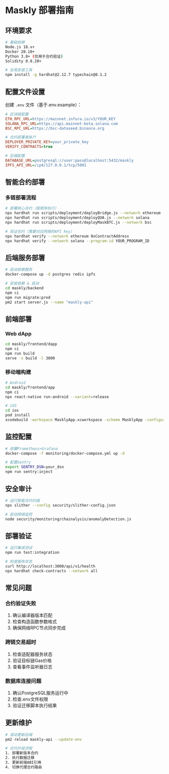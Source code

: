 # Maskly 部署指南

## 环境要求
```bash
# 基础依赖
Node.js 18.x+
Docker 20.10+
Python 3.8+ (仅用于合约验证)
Solidity 0.8.20+ 

# 全局安装工具
npm install -g hardhat@2.12.7 typechain@8.1.2
```

## 配置文件设置
创建 `.env` 文件（基于.env.example）：
```ini
# 区块链配置
ETH_RPC_URL=https://mainnet.infura.io/v3/YOUR_KEY
SOLANA_RPC_URL=https://api.mainnet-beta.solana.com
BSC_RPC_URL=https://bsc-dataseed.binance.org

# 合约部署者账户
DEPLOYER_PRIVATE_KEY=your_private_key
VERIFY_CONTRACTS=true

# 后端配置
DATABASE_URL=postgresql://user:pass@localhost:5432/maskly
IPFS_API_URL=/ip4/127.0.0.1/tcp/5001
```

## 智能合约部署
### 多链部署流程
```bash
# 部署核心合约（按顺序执行）
npx hardhat run scripts/deployment/deployBridge.js --network ethereum
npx hardhat run scripts/deployment/deployQUA.js --network solana
npx hardhat run scripts/deployment/deployMaskBTC.js --network bsc

# 验证合约（需要对应网络的API key）
npx hardhat verify --network ethereum 0xContractAddress
npx hardhat verify --network solana --program-id YOUR_PROGRAM_ID
```

## 后端服务部署
```bash
# 启动依赖服务
docker-compose up -d postgres redis ipfs

# 安装依赖 & 启动
cd maskly/backend
npm ci
npm run migrate:prod
pm2 start server.js --name "maskly-api"
```

## 前端部署
### Web dApp
```bash
cd maskly/frontend/dapp
npm ci
npm run build
serve -s build -l 3000
```

### 移动端构建
```bash
# Android
cd maskly/frontend/app
npm ci
npx react-native run-android --variant=release

# iOS
cd ios
pod install
xcodebuild -workspace MasklyApp.xcworkspace -scheme MasklyApp -configuration Release
```

## 监控配置
```bash
# 部署Prometheus+Grafana
docker-compose -f monitoring/docker-compose.yml up -d

# 配置Sentry
export SENTRY_DSN=your_dsn
npm run sentry:inject
```

## 安全审计
```bash
# 运行智能合约扫描
npx slither --config security/slither-config.json

# 启动网络监控
node security/monitoring/chainalysis/anomalyDetection.js
```

## 部署验证
```bash
# 运行集成测试
npm run test:integration

# 检查服务状态
curl http://localhost:3000/api/v1/health
npx hardhat check-contracts --network all
```

## 常见问题
### 合约验证失败
1. 确认编译器版本匹配
2. 检查构造函数参数格式
3. 确保网络RPC节点同步完成

### 跨链交易超时
1. 检查适配器服务状态
2. 验证目标链Gas价格
3. 查看事件监听器日志

### 数据库连接问题
1. 确认PostgreSQL服务运行中
2. 检查.env文件权限
3. 验证迁移脚本执行结果

## 更新维护
```bash
# 滚动更新后端
pm2 reload maskly-api --update-env

# 合约升级流程
1. 部署新版本合约
2. 执行数据迁移
3. 更新前端ABI引用
4. 切换代理合约路由
